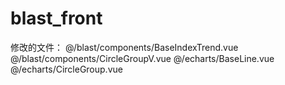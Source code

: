 # blast_front
修改的文件：
@/blast/components/BaseIndexTrend.vue
@/blast/components/CircleGroupV.vue
@/echarts/BaseLine.vue
@/echarts/CircleGroup.vue
